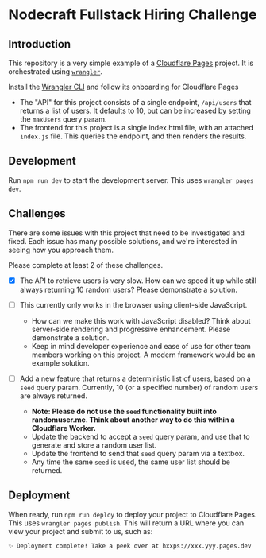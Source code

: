 # Nodecraft Fullstack Hiring Challenge

## Introduction

This repository is a very simple example of a [Cloudflare Pages](https://pages.cloudflare.com/) project. It is orchestrated using [`wrangler`](https://developers.cloudflare.com/workers/wrangler/).

Install the [Wrangler CLI](https://developers.cloudflare.com/pages/platform/direct-upload/#wrangler-cli) and follow its onboarding for Cloudflare Pages

- The "API" for this project consists of a single endpoint, `/api/users` that returns a list of users. It defaults to 10, but can be increased by setting the `maxUsers` query param.
- The frontend for this project is a single index.html file, with an attached `index.js` file. This queries the endpoint, and then renders the results.

## Development

Run `npm run dev` to start the development server. This uses `wrangler pages dev`.

## Challenges

There are some issues with this project that need to be investigated and fixed. Each issue has many possible solutions, and we're interested in seeing how you approach them.

Please complete at least 2 of these challenges.

- [x] The API to retrieve users is very slow. How can we speed it up while still always returning 10 random users? Please demonstrate a solution.

- [ ] This currently only works in the browser using client-side JavaScript.

  - How can we make this work with JavaScript disabled? Think about server-side rendering and progressive enhancement. Please demonstrate a solution.
  - Keep in mind developer experience and ease of use for other team members working on this project. A modern framework would be an example solution.

- [ ] Add a new feature that returns a deterministic list of users, based on a `seed` query param. Currently, 10 (or a specified number) of random users are always returned.
  - **Note: Please do not use the `seed` functionality built into randomuser.me. Think about another way to do this within a Cloudflare Worker.**
  - Update the backend to accept a `seed` query param, and use that to generate and store a random user list.
  - Update the frontend to send that `seed` query param via a textbox.
  - Any time the same `seed` is used, the same user list should be returned.

## Deployment

When ready, run `npm run deploy` to deploy your project to Cloudflare Pages. This uses `wrangler pages publish`. This will return a URL where you can view your project and submit to us, such as:

```
✨ Deployment complete! Take a peek over at hxxps://xxx.yyy.pages.dev
```
